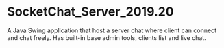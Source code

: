 # SocketChat_Server_2019.20

A Java Swing application that host a server chat where client can connect and chat freely.
Has built-in base admin tools, clients list and live chat.
